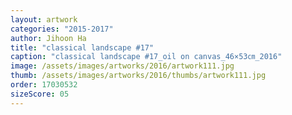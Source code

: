 ```yaml
---
layout: artwork
categories: "2015-2017"
author: Jihoon Ha
title: "classical landscape #17"
caption: "classical landscape #17_oil on canvas_46×53㎝_2016"
image: /assets/images/artworks/2016/artwork111.jpg
thumb: /assets/images/artworks/2016/thumbs/artwork111.jpg
order: 17030532
sizeScore: 05
---
```

